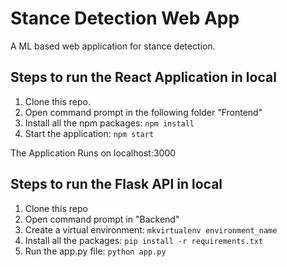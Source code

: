 # Stance Detection Web App
 A ML based web application for stance detection.

## Steps to run the React Application in local
1. Clone this repo.
2. Open command prompt in the following folder "Frontend"
3. Install all the npm packages: `npm install`
4. Start the application: `npm start`
   
The Application Runs on localhost:3000


## Steps to run the Flask API in local
1. Clone this repo
2. Open command prompt in "Backend"
3. Create a virtual environment:
``mkvirtualenv environment_name``
4. Install all the packages:
``pip install -r requirements.txt``
5. Run the app.py file:
``python app.py``
